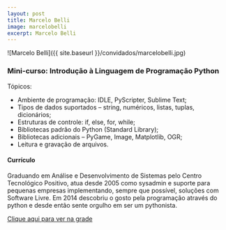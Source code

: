 ```yaml
---
layout: post
title: Marcelo Belli
image: marcelobelli
excerpt: Marcelo Belli
---
```

![Marcelo Belli]({{ site.baseurl }}/convidados/marcelobelli.jpg)


### Mini-curso: Introdução à Linguagem de Programação Python

Tópicos: 

* Ambiente de programação: IDLE, PyScripter, Sublime Text;
* Tipos de dados suportados – string, numéricos, listas, tuplas, dicionários;
* Estruturas de controle: if, else, for, while;
* Bibliotecas padrão do Python (Standard Library);
* Bibliotecas adicionais – PyGame, Image, Matplotlib, OGR;
* Leitura e gravação de arquivos.

#### Currículo

Graduando em Análise e Desenvolvimento de Sistemas pelo Centro Tecnológico Positivo, atua desde 2005 como sysadmin e suporte para pequenas empresas implementando, sempre que possível, soluções com Software Livre. Em 2014 descobriu o gosto pela programação através do python e desde então sente orgulho em ser um pythonista.

[Clique aqui para ver na grade](https://ftsl.websiteseguro.com/ftsl9/grade/detail.html?t=1506097037484&id=&type=2&pid=315&day=3)

